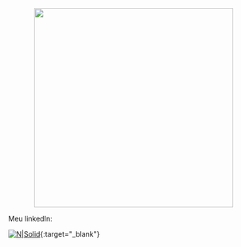  <p align="center">
 <img style="margin-top:10px;" src="https://tenor.com/view/pokemon-squirtle-squad-squirtle-laugh-leader-gif-5699230.gif" width="400px">
 </p>
 
<p>
 Meu linkedIn: 
 </p>

[![N|Solid](https://icon-icons.com/icons2/1476/PNG/48/linkedin_101776.png)](https://www.linkedin.com/in/thiagobarros95/){:target="_blank"}
